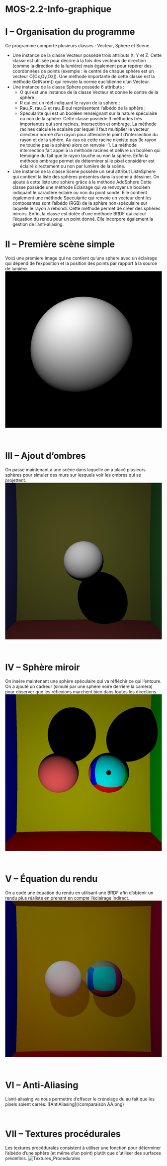 # MOS-2.2-Info-graphique
# I – Organisation du programme
Ce programme comporte plusieurs classes : Vecteur, Sphere et Scene.
*	Une instance de la classe Vecteur possède trois attributs X, Y et Z. 
Cette classe est utilisée pour décrire à la fois des vecteurs de direction (comme la direction de la lumière) mais également pour repérer des coordonnées de points (exemple : le centre de chaque sphère est un vecteur O[Ox,Oy,Oz]).
Une méthode importante de cette classe est la méthode GetNorm() qui renvoie la norme euclidienne d’un Vecteur.
* Une instance de la classe Sphere possède 6 attributs : 
  *	O qui est une instance de la classe Vecteur et donne le centre de la sphère ;
  *	R qui est un réel indiquant le rayon de la sphère ;
  *	Rau_R, rau_G et rau_B qui représentent l’albédo de la sphère ;
  *	Specularite qui est un booléen renseignant sur la nature spéculaire ou non de la sphère.
Cette classe possède 3 méthodes très importantes qui sont racines, intersection et ombrage.
La méthode racines calcule le scalaire par lequel il faut multiplier le vecteur directeur normé d’un rayon pour atteindre le point d’intersection du rayon et de la sphère. Au cas où cette racine n’existe pas (le rayon ne touche pas la sphère) alors on renvoie -1.
La méthode intersection fait appel à la méthode racines et délivre un booléen qui témoigne du fait que le rayon touche ou non la sphère.
Enfin la méthode ombrage permet de déterminer si le pixel considérer est éclairé directement ou non par lumière de la scène.
* Une instance de la classe Scene possède un seul attribut ListeSphere qui contient la liste des sphères présentes dans la scène à déssiner.
On ajoute à cette liste une sphère grâce à la méthode AddSphere 
Cette classe possède une méthode Eclairage qui va renvoyer un booléen indiquant le caractère éclairé ou non du point sondé.
Elle contient également une méthode Specularite qui renvoie un vecteur dont les composantes sont l’albédo (RGB) de la sphère non-spéculaire sur laquelle le rayon a rebondi. Cette méthode permet de créer des sphères miroirs.
Enfin, la classe est dotée d’une méthode BRDF qui calcul l’équation du rendu pour un point donné. Elle incorpore également la gestion de l’anti-aliasing.
# II – Première scène simple
Voici une première image qui ne contient qu’une sphère avec un éclairage qui dépend de l’exposition et la position des points par rapport à la source de lumière.
![Scene Simple](/scene_simple.bmp)
 
 

# III – Ajout d’ombres 
On passe maintenant à une scène dans laquelle on a placé plusieurs sphères pour simuler des murs sur lesquels voir les ombres qui se projettent.
![Ombres](/ombres.bmp)
 
 

# IV – Sphère miroir
On insère maintenant une sphère spéculaire qui va réfléchir ce qui l’entoure. On a ajouté un cadreur (simulé par une sphère noire derrière la caméra) pour observer que les réflexions marchent bien dans toutes les directions.
![Miroir](/miroir.bmp)
 
 

# V – Équation du rendu 
On a codé une équation du rendu en utilisant une BRDF afin d’obtenir un rendu plus réaliste en prenant en compte l’éclairage indirect.
![Rendu](/Equation_du_rendu.bmp)
 
 

# VI – Anti-Aliasing
L’anti-aliasing va nous permettre d’effacer le crénelage du au fait que les pixels soient carrés.
![AntiAliasing](/comparaison AA.png)
 
 

# VII – Textures procédurales
Les textures procédurales consistent à utiliser une fonction pour déterminer l’albédo d’une sphère (et même d’un point) plutôt que d’utiliser des surfaces prédéfinis.
![Textures_Procedurales](/textures_procédurales.bmp)
 

